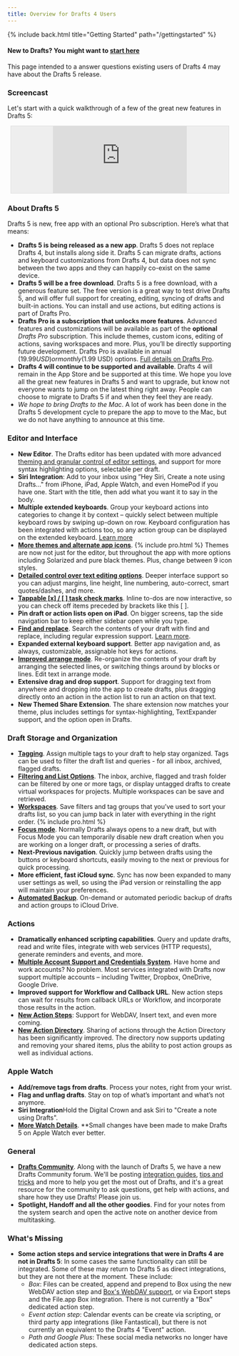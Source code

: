 ```yaml
---
title: Overview for Drafts 4 Users
---
```


{% include back.html title="Getting Started" path="/gettingstarted" %}

<div class="callout">
  <h4>New to Drafts? You might want to <a href="/gettingstarted/">start here</a></h4>
  <p>
  This page intended to a answer questions existing users of Drafts 4 may have about the Drafts 5 release.
  </p>
</div>

### Screencast

Let's start with a quick walkthrough of a few of the great new features in Drafts 5:

<div class='pure-g'>
  <div class='pure-u-1-1 pure-u-md-1-2' style='text-align:center;'>
    <div style='border:1px solid #ddd;background:#eee;margin:.5em;'>
      <div class='embed-container'>
        <iframe src='https://player.vimeo.com/video/263948739' frameborder='0' webkitAllowFullScreen mozallowfullscreen allowFullScreen></iframe>
      </div>
    </div>
  </div>
</div>

### About Drafts 5

Drafts 5 is new, free app with an optional Pro subscription. Here’s what that means:

* **Drafts 5 is being released as a new app**. Drafts 5 does not replace Drafts 4, but installs along side it. Drafts 5 can migrate drafts, actions and keyboard customizations from Drafts 4, but data does not sync between the two apps and they can happily co-exist on the same device.
* **Drafts 5 will be a free download**. Drafts 5 is a free download, with a generous feature set. The free version is a great way to test drive Drafts 5, and will offer full support for creating, editing, syncing of drafts and built-in actions. You can install and use actions, but editing actions is part of Drafts Pro.
* **Drafts Pro is a subscription that unlocks more features**. Advanced features and customizations will be available as part of the **optional** *Drafts Pro* subscription. This include themes, custom icons, editing of actions, saving workspaces and more. Plus, you’ll be directly supporting future development. Drafts Pro is available in annual ($19.99 USD) or monthly ($1.99 USD) options. [Full details on Drafts Pro][2].
* **Drafts 4 will continue to be supported and available**. Drafts 4 will remain in the App Store and be supported at this time. We hope you love all the great new features in Drafts 5 and want to upgrade, but know not everyone wants to jump on the latest thing right away. People can choose to migrate to Drafts 5 if and when they feel they are ready.
* *We hope to bring Drafts to the Mac*. A lot of work has been done in the Drafts 5 development cycle to prepare the app to move to the Mac, but we do not have anything to announce at this time.

### Editor and Interface

* **New Editor**. The Drafts editor has been updated with more advanced [theming and granular control of editor settings][3], and support for more syntax highlighting options, selectable per draft.
* **Siri Integration**: Add to your inbox using ”Hey Siri, Create a note using Drafts…" from iPhone, iPad, Apple Watch, and even HomePod if you have one. Start with the title, then add what you want it to say in the body.
* **Multiple extended keyboards**. Group your keyboard actions into categories to change it by context – quickly select between multiple keyboard rows by swiping up-down on row. Keyboard configuration has been integrated with actions too, so any action group can be displayed on the extended keyboard. [Learn more][4]
* [**More themes and alternate app icons**][3]. {% include pro.html %} Themes are now not just for the editor, but throughout the app with more options including Solarized and pure black themes. Plus, change between 9 icon styles.
* **[Detailed control over text editing options][3]**. Deeper interface support so you can adjust margins, line height, line numbering, auto-correct, smart quotes/dashes, and more.
* [**Tappable [x] / [ ] task check marks**][6]. Inline to-dos are now interactive, so you can check off items preceded by brackets like this [ ].
* **Pin draft or action lists open on iPad**. On bigger screens, tap the side navigation bar to keep either sidebar open while you type.
* **[Find and replace][7]**. Search the contents of your draft with find and replace, including regular expression support. [Learn more][7].
* **Expanded external keyboard support**. Better app navigation and, as always, customizable, assignable hot keys for actions.
* **[Improved arrange mode][8]**. Re-organize the contents of your draft by arranging the selected lines, or switching things around by blocks or lines. Edit text in arrange mode.
* **Extensive drag and drop support**. Support for dragging text from anywhere and dropping into the app to create drafts, plus dragging directly onto an action in the action list to run an action on that text.
* **New Themed Share Extension**. The share extension now matches your theme, plus includes settings for syntax-highlighting, TextExpander support, and the option open in Drafts.

### Draft Storage and Organization

* **[Tagging][9]**. Assign multiple tags to your draft to help stay organized. Tags can be used to filter the draft list and queries - for all inbox, archived, flagged drafts.
* **[Filtering and List Options][10]**. The inbox, archive, flagged and trash folder can be filtered by one or more tags, or display untagged drafts to create virtual workspaces for projects. Multiple workspaces can be save and retrieved.
* **[Workspaces][11]**. Save filters and tag groups that you’ve used to sort your drafts list, so you can jump back in later with everything in the right order. {% include pro.html %}
* **[Focus mode][12]**. Normally Drafts always opens to a new draft, but with Focus Mode you can temporarily disable new draft creation when you are working on a longer draft, or processing a series of drafts.
* **Next-Previous navigation**. Quickly jump between drafts using the buttons or keyboard shortcuts, easily moving to the next or previous for quick processing.
* **More efficient, fast iCloud sync**. Sync has now been expanded to many user settings as well, so using the iPad version or reinstalling the app will maintain your preferences.
* **[Automated Backup][13]**. On-demand or automated periodic backup of drafts and action groups to iCloud Drive.

### Actions

* **Dramatically enhanced scripting capabilities**. Query and update drafts, read and write files, integrate with web services (HTTP requests), generate reminders and events, and more.
* **[Multiple Account Support and Credentials System][14]**. Have home and work accounts? No problem. Most services integrated with Drafts now support multiple accounts – including Twitter, Dropbox, OneDrive, Google Drive.
* **Improved support for Workflow and Callback URL**. New action steps can wait for results from callback URLs or Workflow, and incorporate those results in the action.
* **[New Action Steps][15]**: Support for WebDAV, Insert text,  and even more coming.
* **[New Action Directory][16]**.  Sharing of actions through the Action Directory has been significantly improved. The directory now supports updating and removing your shared items, plus the ability to post action groups as well as individual actions.

### Apple Watch

* **Add/remove tags from drafts**. Process your notes, right from your wrist.
* **Flag and unflag drafts**. Stay on top of what’s important and what’s not anymore.
* **Siri Integration**Hold the Digital Crown and ask Siri to "Create a note using Drafts".
* **[More Watch Details][17]**. **Small changes have been made to make Drafts 5 on Apple Watch ever better.

### General

* **[Drafts Community][18]**. Along with the launch of Drafts 5, we have a new Drafts Community forum. We'll be posting [integration guides][19], [tips and tricks][20] and more to help you get the most out of Drafts, and it's a great resource for the community to ask questions, get help with actions, and share how they use Drafts! Please join us.
* **Spotlight, Handoff and all the other goodies**. Find for your notes from the system search and open the active note on another device from multitasking.

### What's Missing

* **Some action steps and service integrations that were in Drafts 4 are not in Drafts 5**: In some cases the same functionality can still be integrated. Some of these may return to Drafts 5 as direct integrations, but they are not there at the moment. These include:
	* *Box*: Files can be created, append and prepend to Box using the new WebDAV action step and [Box's WebDAV support][21], or via Export steps and the File.app Box integration. There is not currently a "Box" dedicated action step.
	* *Event action step*: Calendar events can be create via scripting, or third party app integrations (like Fantastical), but there is not currently an equivalent to the Drafts 4 "Event" action.
	* *Path and Google Plus*: These social media networks no longer have dedicated action steps.

[1]: http://getdrafts.com/
[2]: http://getdrafts.com/draftspro
[3]: http://getdrafts.com/editor/appearance
[4]: http://getdrafts.com/editor/keyboard
[5]: http://getdrafts.com/draftspro "Feature requires Drafts Pro"
[6]: http://getdrafts.com/editor/tasks
[7]: http://getdrafts.com/editor/find
[8]: http://getdrafts.com/editor/arrangemode
[9]: http://getdrafts.com/drafts/tagging
[10]: http://getdrafts.com/drafts/listoptions
[11]: http://getdrafts.com/drafts/workspaces
[12]: http://getdrafts.com/editor/focusmode
[13]: http://getdrafts.com/settings/backups
[14]: http://getdrafts.com/settings/credentials
[15]: http://getdrafts.com/actions/steps/
[16]: http://getdrafts.com/actions/actiondirectory
[17]: http://getdrafts.com/watch/
[18]: https://forums.getdrafts.com/
[19]: https://forums.getdrafts.com/c/integration-guides
[20]: https://forums.getdrafts.com/c/tips
[21]: https://community.box.com/t5/Upload-and-Download-Files-and/WebDav-with-Box/ta-p/310
